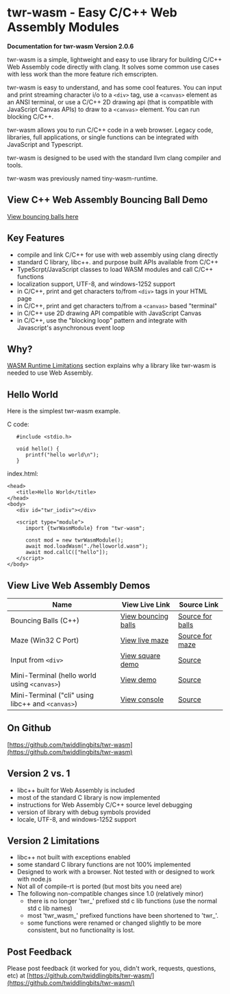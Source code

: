 # twr-wasm - Easy C/C++ Web Assembly Modules
**Documentation for twr-wasm Version 2.0.6**

twr-wasm is a simple, lightweight and easy to use library for building C/C++ Web Assembly code directly with clang. It solves some common use cases with less work than the more feature rich emscripten. 

twr-wasm is easy to understand, and has some cool features. You can input and print streaming character i/o to a `<div>` tag, use a `<canvas>` element as an ANSI terminal, or use a C/C++ 2D drawing api (that is compatible with JavaScript Canvas APIs) to draw to a `<canvas>` element. You can run blocking C/C++. 

twr-wasm allows you to run C/C++ code in a web browser. Legacy code, libraries, full applications, or single functions can be integrated with JavaScript and Typescript.

twr-wasm is designed to be used with the standard llvm clang compiler and tools.

twr-wasm was previously named tiny-wasm-runtime.

## View C++ Web Assembly Bouncing Ball Demo
[View bouncing balls here](/examples/dist/balls/index.html)


## Key Features
   - compile and link C/C++ for use with web assembly using clang directly
   - standard C library, libc++. and purpose built APIs available from C/C++
   - TypeScrpt/JavaScript classes to load WASM modules and call C/C++ functions
   - localization support, UTF-8, and windows-1252 support
   - in C/C++, print and get characters to/from `<div>` tags in your HTML page
   - in C/C++, print and get characters to/from a `<canvas>` based "terminal"
   - in C/C++ use 2D drawing API compatible with JavaScript Canvas
   - in C/C++, use the "blocking loop" pattern and integrate with Javascript's asynchronous event loop

## Why?
[WASM Runtime Limitations](more/wasm-problem.md) section explains why a library like twr-wasm is needed to use Web Assembly.

## Hello World
Here is the simplest twr-wasm example.

C code:

~~~
   #include <stdio.h>

   void hello() {
      printf("hello world\n");
   }
~~~

index.html:
~~~
<head>
   <title>Hello World</title>
</head>
<body>
   <div id="twr_iodiv"></div>

   <script type="module">
      import {twrWasmModule} from "twr-wasm";
      
      const mod = new twrWasmModule();
      await mod.loadWasm("./helloworld.wasm");
      await mod.callC(["hello"]);
   </script>
</body>
~~~

## View Live Web Assembly Demos

| Name | View Live Link | Source Link |
| --------- | ------------ | ----------- |
| Bouncing Balls (C++) | [View bouncing balls](/examples/dist/balls/index.html) | [Source for balls](https://github.com/twiddlingbits/twr-wasm/tree/main/examples/balls) |
| Maze (Win32 C Port) | [View live maze](/examples/dist/maze/index.html) | [Source for maze](https://github.com/twiddlingbits/twr-wasm/tree/main/examples/maze) |
| Input from `<div>` | [View square demo](/examples/dist/stdio-div/index.html) | [Source](https://github.com/twiddlingbits/twr-wasm/tree/main/examples/stdio-div) |
|Mini-Terminal (hello world using `<canvas>`)|[View demo](/examples/dist/stdio-canvas/index.html) |[Source](https://github.com/twiddlingbits/twr-wasm/tree/main/examples/stdio-canvas) |
|Mini-Terminal ("cli" using libc++ and `<canvas>`)| [View console](/examples/dist/tests-user/index.html) | [Source](https://github.com/twiddlingbits/twr-wasm/tree/main/examples/tests-user) |


## On Github
[https://github.com/twiddlingbits/twr-wasm](https://github.com/twiddlingbits/twr-wasm)

## Version 2 vs. 1
   - libc++ built for Web Assembly is included
   - most of the standard C library is now implemented
   - instructions for Web Assembly C/C++ source level debugging
   - version of library with debug symbols provided
   - locale, UTF-8, and windows-1252 support

## Version 2 Limitations 
   - libc++ not built with exceptions enabled
   - some standard C library functions are not 100% implemented
   - Designed to work with a browser.  Not tested with or designed to work with node.js  
   - Not all of compile-rt is ported (but most bits you need are)
   - The following non-compatible changes since 1.0 (relatively minor)
      - there is no longer 'twr_' prefixed std c lib functions (use the normal std c lib names)
      - most 'twr_wasm_' prefixed functions have been shortened to 'twr_'.  
      - some functions were renamed or changed slightly to be more consistent, but no functionality is lost.

## Post Feedback

Please post feedback (it worked for you, didn't work, requests, questions, etc) at [https://github.com/twiddlingbits/twr-wasm/](https://github.com/twiddlingbits/twr-wasm/)

